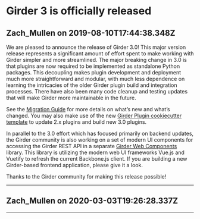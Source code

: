 # Girder 3 is officially released

## Zach_Mullen on 2019-08-10T17:44:38.348Z

We are pleased to announce the release of Girder 3\.0! This major version release represents a significant amount of effort spent to make working with Girder simpler and more streamlined. The major breaking change in 3\.0 is that plugins are now required to be implemented as standalone Python packages. This decoupling makes plugin development and deployment much more straightforward and modular, with much less dependence on learning the intricacies of the older Girder plugin build and integration processes. There have also been many code cleanup and testing updates that will make Girder more maintainable in the future.


See the [Migration Guide](https://girder.readthedocs.io/en/stable/migration-guide.html) for more details on what’s new and what’s changed. You may also make use of the new [Girder Plugin cookiecutter template](https://github.com/girder/cookiecutter-girder-plugin) to update 2\.x plugins and build new 3\.0 plugins.


In parallel to the 3\.0 effort which has focused primarily on backend updates, the Girder community is also working on a set of modern UI components for accessing the Girder REST API in a separate [Girder Web Components](https://github.com/girder/girder_web_components) library. This library is utilizing the modern web UI frameworks Vue.js and Vuetify to refresh the current Backbone.js client. If you are building a new Girder\-based frontend application, please give it a look.


Thanks to the Girder community for making this release possible!


---

## Zach_Mullen on 2020-03-03T19:26:28.337Z


---

